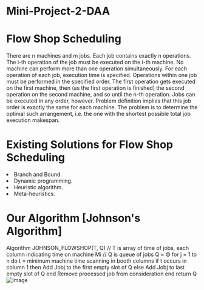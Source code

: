 # Mini-Project-2-DAA

# Flow Shop Scheduling
There are n machines and m jobs. Each job contains exactly n operations. The i-th operation of the job must be executed on the i-th machine. No machine can perform more than one operation simultaneously. For each operation of each job, execution time is specified. Operations within one job must be performed in the specified order. The first operation gets executed on the first machine, then (as the first operation is finished) the second operation on the second machine, and so until the n-th operation. Jobs can be executed in any order, however. Problem definition implies that this job order is exactly the same for each machine. The problem is to determine the optimal such arrangement, i.e. the one with the shortest possible total job execution makespan.

# Existing Solutions for Flow Shop Scheduling

<li>Branch and Bound.</li>
<li>Dynamic programming.</li>
<li>Heuristic algorithm.</li>
<li>Meta-heuristics.</li>



# Our Algorithm  [Johnson's Algorithm]

Algorithm JOHNSON_FLOWSHOP(T, Q)
// T is array of time of jobs, each column indicating time on machine Mi
// Q is queue of jobs
Q = Φ
for j = 1 to n do
  t = minimum machine time scanning in booth columns
  if t occurs in column 1 then
    Add Jobj to the first empty slot of Q
  else
    Add Jobj to last empty slot of Q
  end
  Remove processed job from consideration
end
return Q
![image](https://user-images.githubusercontent.com/87629978/158102552-57110bce-717a-4e9f-8ab9-688eb7e44b3b.png)


